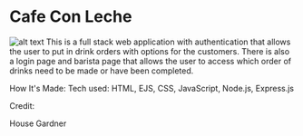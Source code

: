 # Cafe Con Leche 
![alt text](https://github.com/[amilord]/[House-Gardner-Barista]/blob/[public]/4.jpg?raw=true)
This is a full stack web application with authentication that allows the user to put in drink orders with options for the customers. There is also a login page and barista page that allows the user to access which order of drinks need to be made or have been completed.

How It's Made:
Tech used: HTML, EJS, CSS, JavaScript, Node.js, Express.js

Credit:

House Gardner
